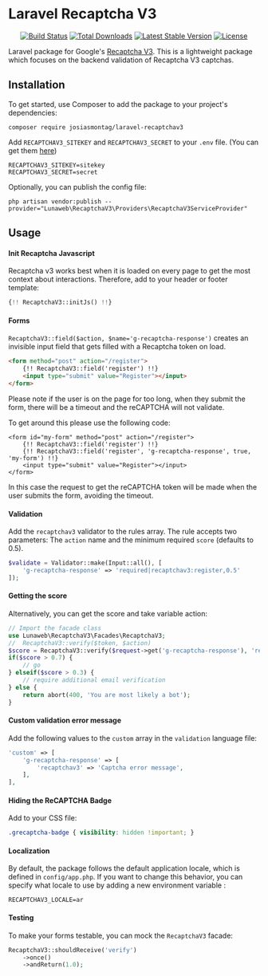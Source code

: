 # Laravel Recaptcha V3


<p align="center">
<a href="https://github.com/josiasmontag/laravel-recaptchav3/actions/workflows/run-tests.yml"><img src="https://github.com/josiasmontag/laravel-recaptchav3/actions/workflows/run-tests.yml/badge.svg" alt="Build Status"></a>
<a href="https://packagist.org/packages/josiasmontag/laravel-recaptchav3"><img src="https://poser.pugx.org/josiasmontag/laravel-recaptchav3/d/total.svg" alt="Total Downloads"></a>
<a href="https://packagist.org/packages/josiasmontag/laravel-recaptchav3"><img src="https://poser.pugx.org/josiasmontag/laravel-recaptchav3/v/stable.svg" alt="Latest Stable Version"></a>
<a href="https://packagist.org/packages/josiasmontag/laravel-recaptchav3"><img src="https://poser.pugx.org/josiasmontag/laravel-recaptchav3/license.svg" alt="License"></a>
</p>

Laravel package for Google's [Recaptcha V3](https://developers.google.com/recaptcha/docs/v3). This is a lightweight package which focuses on the backend validation of Recaptcha V3 captchas.

## Installation


To get started, use Composer to add the package to your project's dependencies:

    composer require josiasmontag/laravel-recaptchav3


Add `RECAPTCHAV3_SITEKEY` and `RECAPTCHAV3_SECRET` to your `.env` file. (You can get them [here](https://www.google.com/recaptcha/admin#list))

```
RECAPTCHAV3_SITEKEY=sitekey
RECAPTCHAV3_SECRET=secret
```

Optionally, you can publish the config file:
```
php artisan vendor:publish --provider="Lunaweb\RecaptchaV3\Providers\RecaptchaV3ServiceProvider"
```

## Usage

#### Init Recaptcha Javascript

Recaptcha v3 works best when it is loaded on every page to get the most context about interactions. Therefore, add to your header or footer template:

```php
{!! RecaptchaV3::initJs() !!}
```

#### Forms

``RecaptchaV3::field($action, $name='g-recaptcha-response')`` creates an invisible input field that gets filled with a Recaptcha token on load.


```html
<form method="post" action="/register">
    {!! RecaptchaV3::field('register') !!}
    <input type="submit" value="Register"></input>
</form>

```

Please note if the user is on the page for too long, when they submit the form, there will be a timeout and the reCAPTCHA will not validate.

To get around this please use the following code:
```
<form id="my-form" method="post" action="/register">
    {!! RecaptchaV3::field('register') !!}
    {!! RecaptchaV3::field('register', 'g-recaptcha-response', true, 'my-form') !!}
    <input type="submit" value="Register"></input>
</form>
```

In this case the request to get the reCAPTCHA token will be made when the user submits the form, avoiding the timeout.

#### Validation

Add the `recaptchav3` validator to the rules array. The rule accepts two parameters: The `action` name and the minimum required `score` (defaults to 0.5).

```php
$validate = Validator::make(Input::all(), [
	'g-recaptcha-response' => 'required|recaptchav3:register,0.5'
]);
```

#### Getting the score

Alternatively, you can get the score and take variable action:

```php
// Import the facade class
use Lunaweb\RecaptchaV3\Facades\RecaptchaV3;
//  RecaptchaV3::verify($token, $action)
$score = RecaptchaV3::verify($request->get('g-recaptcha-response'), 'register')
if($score > 0.7) {
    // go
} elseif($score > 0.3) {
    // require additional email verification
} else {
    return abort(400, 'You are most likely a bot');
}
```

#### Custom validation error message

Add the following values to the `custom` array in the `validation` language file:

```php
'custom' => [
    'g-recaptcha-response' => [
        'recaptchav3' => 'Captcha error message',
    ],
],
```

#### Hiding the ReCAPTCHA Badge

Add to your CSS file:
```css
.grecaptcha-badge { visibility: hidden !important; }
```

#### Localization
By default, the package follows the default application locale, which is defined in `config/app.php`. If you want to change this behavior, you can specify what locale to use by adding a new environment variable : 
```
RECAPTCHAV3_LOCALE=ar
```

#### Testing

To make your forms testable, you can mock the `RecaptchaV3` facade:

```php
RecaptchaV3::shouldReceive('verify')
    ->once()
    ->andReturn(1.0);

```
